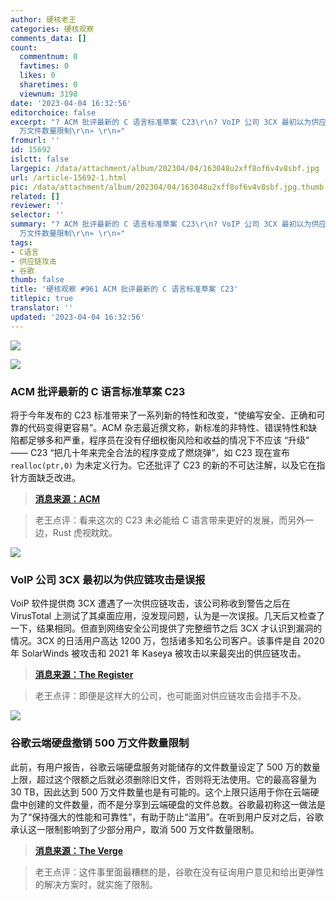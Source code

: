 ```yaml
---
author: 硬核老王
categories: 硬核观察
comments_data: []
count:
  commentnum: 0
  favtimes: 0
  likes: 0
  sharetimes: 0
  viewnum: 3198
date: '2023-04-04 16:32:56'
editorchoice: false
excerpt: "? ACM 批评最新的 C 语言标准草案 C23\r\n? VoIP 公司 3CX 最初以为供应链攻击是误报\r\n? 谷歌云端硬盘撤销 500
  万文件数量限制\r\n» \r\n»"
fromurl: ''
id: 15692
islctt: false
largepic: /data/attachment/album/202304/04/163048u2xff8of6v4v8sbf.jpg
url: /article-15692-1.html
pic: /data/attachment/album/202304/04/163048u2xff8of6v4v8sbf.jpg.thumb.jpg
related: []
reviewer: ''
selector: ''
summary: "? ACM 批评最新的 C 语言标准草案 C23\r\n? VoIP 公司 3CX 最初以为供应链攻击是误报\r\n? 谷歌云端硬盘撤销 500
  万文件数量限制\r\n» \r\n»"
tags:
- C语言
- 供应链攻击
- 谷歌
thumb: false
title: '硬核观察 #961 ACM 批评最新的 C 语言标准草案 C23'
titlepic: true
translator: ''
updated: '2023-04-04 16:32:56'
---
```


![](/data/attachment/album/202304/04/163048u2xff8of6v4v8sbf.jpg)


![](/data/attachment/album/202304/04/163101syz66j1d2162t1tz.jpg)


### ACM 批评最新的 C 语言标准草案 C23


将于今年发布的 C23 标准带来了一系列新的特性和改变，“使编写安全、正确和可靠的代码变得更容易”。ACM 杂志最近撰文称，新标准的非特性、错误特性和缺陷都足够多和严重，程序员在没有仔细权衡风险和收益的情况下不应该 “升级” —— C23 “把几十年来完全合法的程序变成了燃烧弹”，如 C23 现在宣布 `realloc(ptr,0)` 为未定义行为。它还批评了 C23 的新的不可达注解，以及它在指针方面缺乏改进。



> 
> **[消息来源：ACM](https://queue.acm.org/detail.cfm?id=3588242)**
> 
> 
> 



> 
> 老王点评：看来这次的 C23 未必能给 C 语言带来更好的发展，而另外一边，Rust 虎视眈眈。
> 
> 
> 


![](/data/attachment/album/202304/04/163115ej5uxvztcjeurdwx.jpg)


### VoIP 公司 3CX 最初以为供应链攻击是误报


VoiP 软件提供商 3CX 遭遇了一次供应链攻击，该公司称收到警告之后在 VirusTotal 上测试了其桌面应用，没发现问题，认为是一次误报。几天后又检查了一下，结果相同。但直到网络安全公司提供了完整细节之后 3CX 才认识到漏洞的情况。3CX 的日活用户高达 1200 万，包括诸多知名公司客户。该事件是自 2020 年 SolarWinds 被攻击和 2021 年 Kaseya 被攻击以来最突出的供应链攻击。



> 
> **[消息来源：The Register](https://www.theregister.com/2023/04/03/3cx_false_positive_supply_chain_attack)**
> 
> 
> 



> 
> 老王点评：即便是这样大的公司，也可能面对供应链攻击会措手不及。
> 
> 
> 


![](/data/attachment/album/202304/04/163158e32kfz2avpr3vaaa.jpg)


### 谷歌云端硬盘撤销 500 万文件数量限制


此前，有用户报告，谷歌云端硬盘服务对能储存的文件数量设定了 500 万的数量上限，超过这个限额之后就必须删除旧文件，否则将无法使用。它的最高容量为 30 TB，因此达到 500 万文件数量也是有可能的。这个上限只适用于你在云端硬盘中创建的文件数量，而不是分享到云端硬盘的文件总数。谷歌最初称这一做法是为了“保持强大的性能和可靠性”，有助于防止“滥用”。在听到用户反对之后，谷歌承认这一限制影响到了少部分用户，取消 500 万文件数量限制。



> 
> **[消息来源：The Verge](https://www.theverge.com/2023/4/3/23667971/google-drive-5-million-files-limit-storage)**
> 
> 
> 



> 
> 老王点评：这件事里面最糟糕的是，谷歌在没有征询用户意见和给出更弹性的解决方案时，就实施了限制。
> 
> 
>